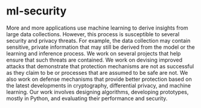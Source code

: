 # ml-security

More and more applications use machine learning to derive insights from large data collections. However, this process is susceptible to several security and privacy threats. For example, the data collection may contain sensitive, private information that may still be derived from the model or the learning and inference process. We work on several projects that help ensure that such threats are contained. We work on devising improved attacks that demonstrate that protection mechanisms are not as successful as they claim to be or processes that are assumed to be safe are not. We also work on defense mechanisms that provide better protection based on the latest developments in cryptography, differential privacy, and machine learning. Our work involves designing algorithms, developing prototypes, mostly in Python, and evaluating their performance and security.

